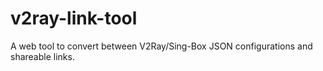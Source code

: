 # v2ray-link-tool
A web tool to convert between V2Ray/Sing-Box JSON configurations and shareable links.
